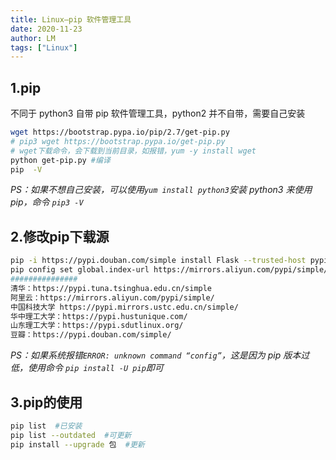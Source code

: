 ```yaml
---
title: Linux—pip 软件管理工具
date: 2020-11-23
author: LM
tags: ["Linux"]
---
```


## 1.pip

不同于 python3 自带 pip 软件管理工具，python2 并不自带，需要自己安装

```bash
wget https://bootstrap.pypa.io/pip/2.7/get-pip.py
# pip3 wget https://bootstrap.pypa.io/get-pip.py
# wget下载命令，会下载到当前目录，如报错，yum -y install wget
python get-pip.py #编译
pip  -V
```

*PS：如果不想自己安装，可以使用`yum install python3`安装 python3 来使用 pip，命令 `pip3 -V`*

## 2.修改pip下载源

```bash
pip -i https://pypi.douban.com/simple install Flask --trusted-host pypi.douban.com #手动指定
pip config set global.index-url https://mirrors.aliyun.com/pypi/simple/ #环境指定
###############
清华：https://pypi.tuna.tsinghua.edu.cn/simple
阿里云：https://mirrors.aliyun.com/pypi/simple/
中国科技大学 https://pypi.mirrors.ustc.edu.cn/simple/
华中理工大学：https://pypi.hustunique.com/
山东理工大学：https://pypi.sdutlinux.org/
豆瓣：https://pypi.douban.com/simple/
```

*PS：如果系统报错`ERROR: unknown command “config”`，这是因为 pip 版本过低，使用命令 `pip install -U pip`即可*

## 3.pip的使用

```bash
pip list  #已安装
pip list --outdated  #可更新
pip install --upgrade 包  #更新
```
